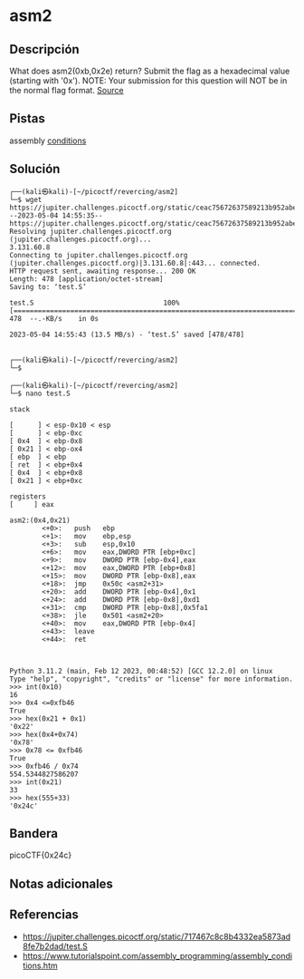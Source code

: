 # asm2

## Descripción

What does asm2(0xb,0x2e) return? Submit the flag as a hexadecimal value (starting with '0x'). NOTE: Your submission for this question will NOT be in the normal flag format. [Source](https://jupiter.challenges.picoctf.org/static/717467c8c8b4332ea5873ad8fe7b2dad/test.S)

## Pistas

assembly [conditions](https://www.tutorialspoint.com/assembly_programming/assembly_conditions.htm)

## Solución

```
┌──(kali㉿kali)-[~/picoctf/revercing/asm2]
└─$ wget https://jupiter.challenges.picoctf.org/static/ceac75672637589213b952abe32c84b3/test.S
--2023-05-04 14:55:35--  https://jupiter.challenges.picoctf.org/static/ceac75672637589213b952abe32c84b3/test.S
Resolving jupiter.challenges.picoctf.org (jupiter.challenges.picoctf.org)... 
3.131.60.8
Connecting to jupiter.challenges.picoctf.org (jupiter.challenges.picoctf.org)|3.131.60.8|:443... connected.
HTTP request sent, awaiting response... 200 OK
Length: 478 [application/octet-stream]
Saving to: ‘test.S’

test.S                                100%[======================================================================>]     478  --.-KB/s    in 0s      

2023-05-04 14:55:43 (13.5 MB/s) - ‘test.S’ saved [478/478]

                                                                                                                                                     
┌──(kali㉿kali)-[~/picoctf/revercing/asm2]
└─$ 
                                                                                                                                                     
┌──(kali㉿kali)-[~/picoctf/revercing/asm2]
└─$ nano test.S

stack

[      ] < esp-0x10 < esp
[      ] < ebp-0xc
[ 0x4  ] < ebp-0x8
[ 0x21 ] < ebp-ox4
[ ebp  ] < ebp    
[ ret  ] < ebp+0x4
[ 0x4  ] < ebp+0x8
[ 0x21 ] < ebp+0xc

registers  
[     ] eax

asm2:(0x4,0x21)
        <+0>:   push   ebp
        <+1>:   mov    ebp,esp
        <+3>:   sub    esp,0x10
        <+6>:   mov    eax,DWORD PTR [ebp+0xc]
        <+9>:   mov    DWORD PTR [ebp-0x4],eax
        <+12>:  mov    eax,DWORD PTR [ebp+0x8]
        <+15>:  mov    DWORD PTR [ebp-0x8],eax
        <+18>:  jmp    0x50c <asm2+31>
        <+20>:  add    DWORD PTR [ebp-0x4],0x1
        <+24>:  add    DWORD PTR [ebp-0x8],0xd1
        <+31>:  cmp    DWORD PTR [ebp-0x8],0x5fa1
        <+38>:  jle    0x501 <asm2+20>
        <+40>:  mov    eax,DWORD PTR [ebp-0x4]
        <+43>:  leave  
        <+44>:  ret    



Python 3.11.2 (main, Feb 12 2023, 00:48:52) [GCC 12.2.0] on linux
Type "help", "copyright", "credits" or "license" for more information.
>>> int(0x10)
16
>>> 0x4 <=0xfb46
True
>>> hex(0x21 + 0x1)
'0x22'
>>> hex(0x4+0x74)
'0x78'
>>> 0x78 <= 0xfb46
True
>>> 0xfb46 / 0x74
554.5344827586207
>>> int(0x21)
33
>>> hex(555+33)
'0x24c'
```

## Bandera

picoCTF{0x24c}

## Notas adicionales



## Referencias
- https://jupiter.challenges.picoctf.org/static/717467c8c8b4332ea5873ad8fe7b2dad/test.S
- https://www.tutorialspoint.com/assembly_programming/assembly_conditions.htm